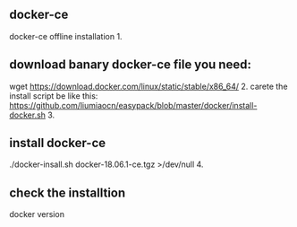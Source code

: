 ## docker-ce
docker-ce offline installation
1.
## download banary docker-ce file you need:
wget https://download.docker.com/linux/static/stable/x86_64/
2.
carete the install script be like this:
https://github.com/liumiaocn/easypack/blob/master/docker/install-docker.sh
3.
## install docker-ce
./docker-insall.sh docker-18.06.1-ce.tgz >/dev/null
4.
## check the installtion
 docker version
